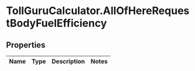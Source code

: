 # TollGuruCalculator.AllOfHereRequestBodyFuelEfficiency

## Properties
Name | Type | Description | Notes
------------ | ------------- | ------------- | -------------
